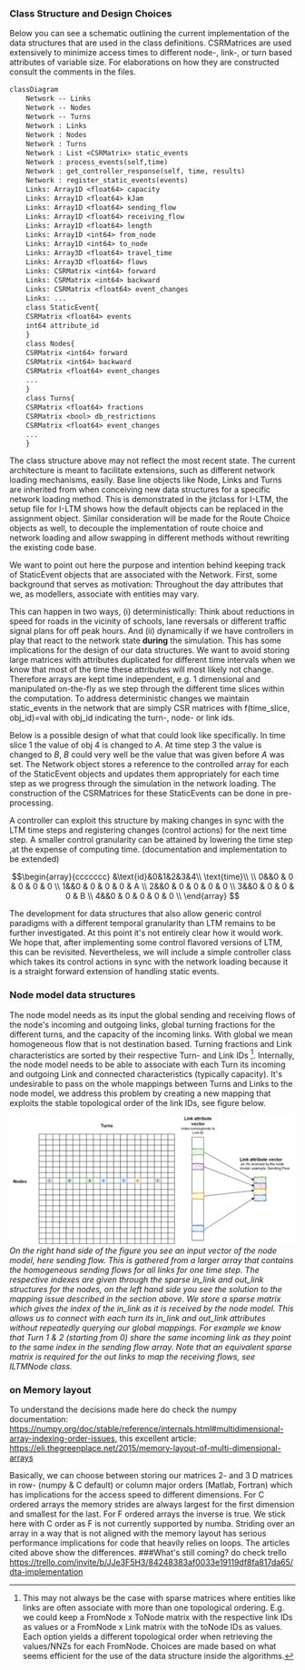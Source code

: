 ### Class Structure and Design Choices
Below you can see a schematic outlining the current implementation of the data structures that are used in the class 
definitions. CSRMatrices are used extensively to minimize access times to different node-, link-, or turn based 
attributes of variable size. For elaborations on how they are constructed consult the comments in the files.
```mermaid
classDiagram
    Network -- Links
    Network -- Nodes
    Network -- Turns
    Network : Links
    Network : Nodes
    Network : Turns
    Network : List <CSRMatrix> static_events
    Network : process_events(self,time)
    Network : get_controller_response(self, time, results)
    Network : register_static_events(events)
    Links: Array1D <float64> capacity
    Links: Array1D <float64> kJam
    Links: Array1D <float64> sending_flow
    Links: Array1D <float64> receiving_flow
    Links: Array1D <float64> length
    Links: Array1D <int64> from_node
    Links: Array1D <int64> to_node
    Links: Array3D <float64> travel_time
    Links: Array3D <float64> flows
    Links: CSRMatrix <int64> forward
    Links: CSRMatrix <int64> backward
    Links: CSRMatrix <float64> event_changes
    Links: ...
    class StaticEvent{
    CSRMatrix <float64> events
    int64 attribute_id
    }
    class Nodes{
    CSRMatrix <int64> forward
    CSRMatrix <int64> backward
    CSRMatrix <float64> event_changes
    ...
    }
    class Turns{
    CSRMatrix <float64> fractions
    CSRMatrix <bool> db_restrictions
    CSRMatrix <float64> event_changes
    ...
    }
```
The class structure above may not reflect the most recent state. The current architecture is meant to facilitate 
extensions, such as different network loading mechanisms, easily. Base line objects like Node, Links and Turns are
inherited from when conceiving new data structures for a specific network loading method. This is demonstrated in the jitclass
 for I-LTM, the setup file for I-LTM shows how the default objects can be replaced in the assignment object.
 Similar consideration will be made for the Route Choice objects as well, to decouple the implementation of route choice
  and network loading and allow swapping in different methods without rewriting the existing code base.
 

We want to point out here the purpose and intention behind keeping track of StaticEvent objects 
that are associated with the Network. 
First, some background that serves as motivation: Throughout the day attributes that we, as modellers, associate with entities may vary. 

This can happen in two ways, (i) deterministically: Think about reductions in speed for roads in the vicinity of 
schools, lane reversals or different traffic signal plans for off peak hours. And (ii) dynamically if we have 
controllers in play that react to the network state __during__ the simulation.
This has some implications for the design of our data structures. We want to avoid storing large matrices with
attributes duplicated for different time intervals when we know that most of the time these attributes will most likely 
not change.
Therefore arrays are kept time independent, e.g. 1 dimensional and manipulated 
on-the-fly as we step through the different time slices within the computation. 
To address deterministic changes we maintain static_events in the network that are simply CSR matrices with 
f(time_slice, obj_id)=val with obj_id indicating the turn-, node- or link ids. 

Below is a possible design of what that could look like specifically. In time slice 1 the value of obj 4 is changed to $`A`$.
At time step 3 the value is changed to $`B`$, $`B`$ could very well be the value that was given before $`A`$ was set. 
The Network object stores a reference to the controlled array for each of the StaticEvent objects and updates them appropriately for each time step as we progress through the simulation in the
network loading.
The construction of the CSRMatrices for these StaticEvents can be done in pre-processing.

A controller can exploit this structure by making changes in sync with the LTM time steps and registering changes 
(control actions) for the next time step. A smaller control granularity can be attained by lowering the time step
,at the expense of computing time. (documentation and implementation to be extended)

```math
\begin{array}{ccccccc}
&\text{id}&0&1&2&3&4\\
\text{time}\\
\\
  0&&0 & 0 & 0 & 0 & 0  \\
  1&&0 & 0 & 0 & 0 & A  \\
  2&&0 & 0 & 0 & 0 & 0  \\
  3&&0 & 0 & 0 & 0 & B  \\
  4&&0 & 0 & 0 & 0 & 0  \\
\end{array}  
```
The development for data structures that also allow generic control paradigms with a different
temporal granularity than LTM remains to be further investigated.
At this point it's not entirely clear how it would work. We hope that, after implementing some control flavored
versions of LTM, this can be revisited. 
Nevertheless, we will include a simple controller class which takes its control actions in sync with the
network loading because it is a straight forward extension of handling static events.
### Node model data structures
The node model needs as its input the global sending and receiving flows of the node's incoming and outgoing links,
 global turning fractions for the different turns, and the capacity of the incoming links. With global we mean 
 homogeneous flow that is not destination based. Turning fractions and Link characteristics are sorted by their 
 respective Turn- and Link IDs [^1]. Internally, the node model needs to be able to associate with each Turn its incoming 
 and outgoing Link and connected characteristics (typically capacity). It's undesirable to pass on the whole mappings between
 Turns and Links to the node model, we address this problem by creating a new mapping that exploits the stable 
 topological order of the link IDs, see figure below.
  
 
 ![Node Turns](img%20src/node_model_mapping.png)*On the right hand side of the figure you see an input vector of the 
 node model, here sending flow. This is gathered from a larger array that contains the homogeneous sending flows for all
  links for one time step. The respective indexes are given through the sparse in_link and out_link structures for the 
  nodes, on the left hand side you see the solution to the mapping issue described in the section above. We store a 
  sparse matrix which gives the index of the in_link as it is received by the node model. This allows us to connect 
  with each turn its in_link and out_link attributes without repeatedly querying our global mappings. For example we know 
  that Turn 1 & 2 (starting from 0) share the same incoming link as they point to the same index in the sending flow 
  array. Note that an equivalent sparse matrix is required for the out links to map 
  the receiving flows, see ILTMNode class.*

 
 
 [^1]: This may not always be the case with sparse matrices where entities like links are often associate with more than
 one topological ordering. E.g. we could keep a FromNode x ToNode matrix with the respective link IDs as values or a 
 FromNode x Link matrix with the toNode IDs as values. Each option yields a different topological order when retrieving
 the values/NNZs for each FromNode.
 Choices are made based on what seems efficient for the
 use of the data structure inside the algorithms.
 
 ### on Memory layout
 To understand the decisions made here do check the numpy documentation: 
 https://numpy.org/doc/stable/reference/internals.html#multidimensional-array-indexing-order-issues,
 this excellent article: https://eli.thegreenplace.net/2015/memory-layout-of-multi-dimensional-arrays
 
 Basically, we can choose between storing our matrices 2- and 3 D matrices in row- (numpy & C default) or column
 major orders (Matlab, Fortran) which has implications for the access speed to different dimensions.
 For C ordered arrays the memory strides are always largest for the first dimension and smallest for the last.
 For F ordered arrays the inverse is true. 
 We stick here with C order as F is not currently supported by numba.
 Striding over an array in a way that is not aligned with the memory layout has serious performance implications for code that heavily
 relies on loops. The articles cited above show the differences.
 ###What's still coming?
 do check trello 
 https://trello.com/invite/b/JJe3F5H3/84248383af0033e19119df8fa817da65/dta-implementation
 

 